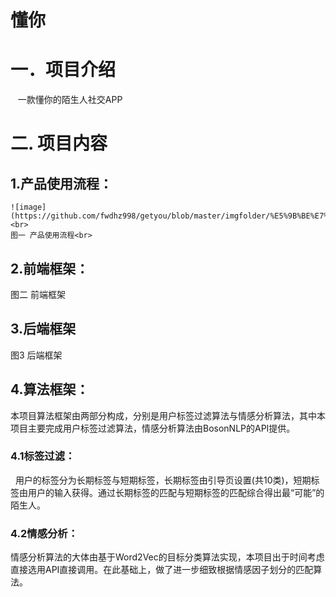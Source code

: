 懂你
===
# 一．项目介绍<br> 
    一款懂你的陌生人社交APP<br> 
# 二. 项目内容<br> 
## 1.产品使用流程：<br> 
    ![image](https://github.com/fwdhz998/getyou/blob/master/imgfolder/%E5%9B%BE%E7%89%871.png)<br> 
    图一 产品使用流程<br> 
## 2.前端框架：

图二 前端框架<br> 
## 3.后端框架

图3 后端框架<br> 
## 4.算法框架：
   本项目算法框架由两部分构成，分别是用户标签过滤算法与情感分析算法，其中本项目主要完成用户标签过滤算法，情感分析算法由BosonNLP的API提供。<br> 
### 4.1标签过滤：
   用户的标签分为长期标签与短期标签，长期标签由引导页设置(共10类)，短期标签由用户的输入获得。通过长期标签的匹配与短期标签的匹配综合得出最“可能”的陌生人。<br>
### 4.2情感分析：
 情感分析算法的大体由基于Word2Vec的目标分类算法实现，本项目出于时间考虑直接选用API直接调用。在此基础上，做了进一步细致根据情感因子划分的匹配算法。<br>
